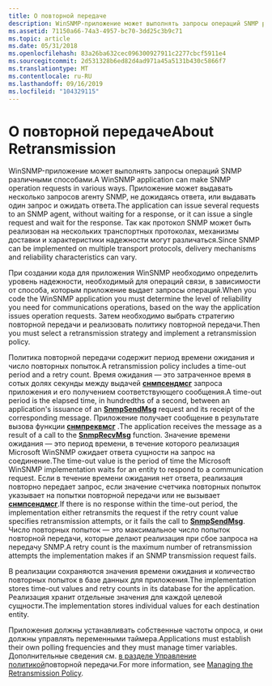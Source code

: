 ```yaml
---
title: О повторной передаче
description: WinSNMP-приложение может выполнять запросы операций SNMP различными способами.
ms.assetid: 71150a66-74a3-4957-bc70-3dd25c3b9c71
ms.topic: article
ms.date: 05/31/2018
ms.openlocfilehash: 83a26ba632cec096300927911c2277cbcf5911e4
ms.sourcegitcommit: 2d531328b6ed82d4ad971a45a5131b430c5866f7
ms.translationtype: MT
ms.contentlocale: ru-RU
ms.lasthandoff: 09/16/2019
ms.locfileid: "104329115"
---
```

# <a name="about-retransmission"></a><span data-ttu-id="8d62c-103">О повторной передаче</span><span class="sxs-lookup"><span data-stu-id="8d62c-103">About Retransmission</span></span>

<span data-ttu-id="8d62c-104">WinSNMP-приложение может выполнять запросы операций SNMP различными способами.</span><span class="sxs-lookup"><span data-stu-id="8d62c-104">A WinSNMP application can make SNMP operation requests in various ways.</span></span> <span data-ttu-id="8d62c-105">Приложение может выдавать несколько запросов агенту SNMP, не дожидаясь ответа, или выдавать один запрос и ожидать ответа.</span><span class="sxs-lookup"><span data-stu-id="8d62c-105">The application can issue several requests to an SNMP agent, without waiting for a response, or it can issue a single request and wait for the response.</span></span> <span data-ttu-id="8d62c-106">Так как протокол SNMP может быть реализован на нескольких транспортных протоколах, механизмы доставки и характеристики надежности могут различаться.</span><span class="sxs-lookup"><span data-stu-id="8d62c-106">Since SNMP can be implemented on multiple transport protocols, delivery mechanisms and reliability characteristics can vary.</span></span>

<span data-ttu-id="8d62c-107">При создании кода для приложения WinSNMP необходимо определить уровень надежности, необходимый для операций связи, в зависимости от способа, которым приложение выдает запросы операций.</span><span class="sxs-lookup"><span data-stu-id="8d62c-107">When you code the WinSNMP application you must determine the level of reliability you need for communications operations, based on the way the application issues operation requests.</span></span> <span data-ttu-id="8d62c-108">Затем необходимо выбрать стратегию повторной передачи и реализовать политику повторной передачи.</span><span class="sxs-lookup"><span data-stu-id="8d62c-108">Then you must select a retransmission strategy and implement a retransmission policy.</span></span>

<span data-ttu-id="8d62c-109">Политика повторной передачи содержит период времени ожидания и число повторных попыток.</span><span class="sxs-lookup"><span data-stu-id="8d62c-109">A retransmission policy includes a time-out period and a retry count.</span></span> <span data-ttu-id="8d62c-110">Время ожидания — это затраченное время в сотых долях секунды между выдачей [**снмпсендмсг**](/windows/desktop/api/Winsnmp/nf-winsnmp-snmpsendmsg) запроса приложения и его получением соответствующего сообщения.</span><span class="sxs-lookup"><span data-stu-id="8d62c-110">A time-out period is the elapsed time, in hundredths of a second, between an application's issuance of an [**SnmpSendMsg**](/windows/desktop/api/Winsnmp/nf-winsnmp-snmpsendmsg) request and its receipt of the corresponding message.</span></span> <span data-ttu-id="8d62c-111">Приложение получает сообщение в результате вызова функции [**снмпреквмсг**](/windows/desktop/api/Winsnmp/nf-winsnmp-snmprecvmsg) .</span><span class="sxs-lookup"><span data-stu-id="8d62c-111">The application receives the message as a result of a call to the [**SnmpRecvMsg**](/windows/desktop/api/Winsnmp/nf-winsnmp-snmprecvmsg) function.</span></span> <span data-ttu-id="8d62c-112">Значение времени ожидания — это период времени, в течение которого реализация Microsoft WinSNMP ожидает ответа сущности на запрос на соединение.</span><span class="sxs-lookup"><span data-stu-id="8d62c-112">The time-out value is the period of time the Microsoft WinSNMP implementation waits for an entity to respond to a communication request.</span></span> <span data-ttu-id="8d62c-113">Если в течение времени ожидания нет ответа, реализация повторно передает запрос, если значение счетчика повторных попыток указывает на попытки повторной передачи или не вызывает [**снмпсендмсг**](/windows/desktop/api/Winsnmp/nf-winsnmp-snmpsendmsg).</span><span class="sxs-lookup"><span data-stu-id="8d62c-113">If there is no response within the time-out period, the implementation either retransmits the request if the retry count value specifies retransmission attempts, or it fails the call to [**SnmpSendMsg**](/windows/desktop/api/Winsnmp/nf-winsnmp-snmpsendmsg).</span></span> <span data-ttu-id="8d62c-114">Число повторных попыток — это максимальное число попыток повторной передачи, которые делают реализация при сбое запроса на передачу SNMP.</span><span class="sxs-lookup"><span data-stu-id="8d62c-114">A retry count is the maximum number of retransmission attempts the implementation makes if an SNMP transmission request fails.</span></span>

<span data-ttu-id="8d62c-115">В реализации сохраняются значения времени ожидания и количество повторных попыток в базе данных для приложения.</span><span class="sxs-lookup"><span data-stu-id="8d62c-115">The implementation stores time-out values and retry counts in its database for the application.</span></span> <span data-ttu-id="8d62c-116">Реализация хранит отдельные значения для каждой целевой сущности.</span><span class="sxs-lookup"><span data-stu-id="8d62c-116">The implementation stores individual values for each destination entity.</span></span>

<span data-ttu-id="8d62c-117">Приложения должны устанавливать собственные частоты опроса, и они должны управлять переменными таймера.</span><span class="sxs-lookup"><span data-stu-id="8d62c-117">Applications must establish their own polling frequencies and they must manage timer variables.</span></span> <span data-ttu-id="8d62c-118">Дополнительные сведения см. [в разделе Управление политикой](managing-the-retransmission-policy.md)повторной передачи.</span><span class="sxs-lookup"><span data-stu-id="8d62c-118">For more information, see [Managing the Retransmission Policy](managing-the-retransmission-policy.md).</span></span>

 

 




